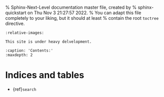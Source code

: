 % Sphinx-Next-Level documentation master file, created by
% sphinx-quickstart on Thu Nov  3 21:27:57 2022.
% You can adapt this file completely to your liking, but it should at least
% contain the root `toctree` directive.

```{include} ../../README.md
:relative-images:
```

```{warning}
This site is under heavy delvelopment.
```

```{toctree}
:caption: 'Contents:'
:maxdepth: 2
```

# Indices and tables

- {ref}`search`
